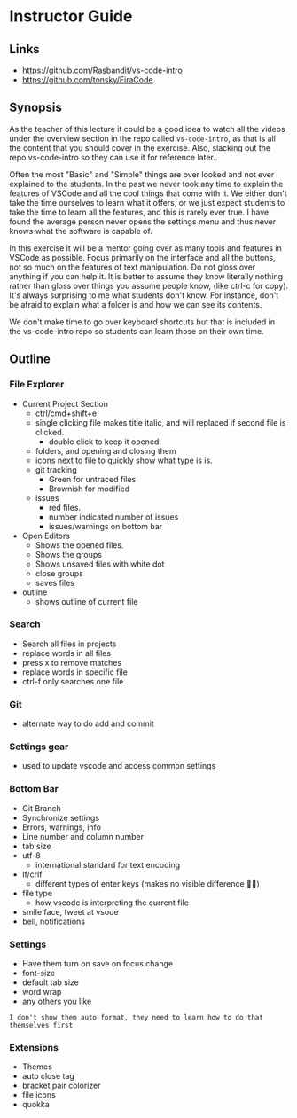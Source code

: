 # Instructor Guide

## Links

- https://github.com/Rasbandit/vs-code-intro
- https://github.com/tonsky/FiraCode

## Synopsis

As the teacher of this lecture it could be a good idea to watch all the videos under the overview section in the repo called `vs-code-intro`, as that is all the content that you should cover in the exercise. Also, slacking out the repo vs-code-intro so they can use it for reference later..

Often the most "Basic" and "Simple" things are over looked and not ever explained to the students. In the past we never took any time to explain the features of VSCode and all the cool things that come with it. We either don't take the time ourselves to learn what it offers, or we just expect students to take the time to learn all the features, and this is rarely ever true. I have found the average person never opens the settings menu and thus never knows what the software is capable of.

In this exercise it will be a mentor going over as many tools and features in VSCode as possible. Focus primarily on the interface and all the buttons, not so much on the features of text manipulation. Do not gloss over anything if you can help it. It is better to assume they know literally nothing rather than gloss over things you assume people know, (like ctrl-c for copy). It's always surprising to me what students don't know. For instance, don't be afraid to explain what a folder is and how we can see its contents.

We don't make time to go over keyboard shortcuts but that is included in the vs-code-intro repo so students can learn those on their own time.

## Outline

### File Explorer

- Current Project Section
  - ctrl/cmd+shift+e
  - single clicking file makes title italic, and will replaced if second file is clicked.
    - double click to keep it opened.
  - folders, and opening and closing them
  - icons next to file to quickly show what type is is.
  - git tracking
    - Green for untraced files
    - Brownish for modified
  - issues
    - red files.
    - number indicated number of issues
    - issues/warnings on bottom bar
- Open Editors
  - Shows the opened files.
  - Shows the groups
  - Shows unsaved files with white dot
  - close groups
  - saves files
- outline
  - shows outline of current file

### Search

- Search all files in projects
- replace words in all files
- press x to remove matches
- replace words in specific file
- ctrl-f only searches one file

### Git

- alternate way to do add and commit

### Settings gear

- used to update vscode and access common settings

### Bottom Bar

- Git Branch
- Synchronize settings
- Errors, warnings, info
- Line number and column number
- tab size
- utf-8
  - international standard for text encoding
- lf/crlf
  - different types of enter keys (makes no visible difference 🤷‍♂)
- file type
  - how vscode is interpreting the current file
- smile face, tweet at vsode
- bell, notifications

### Settings

- Have them turn on save on focus change
- font-size
- default tab size
- word wrap
- any others you like
  
`I don't show them auto format, they need to learn how to do that themselves first`

### Extensions

- Themes
- auto close tag
- bracket pair colorizer
- file icons
- quokka